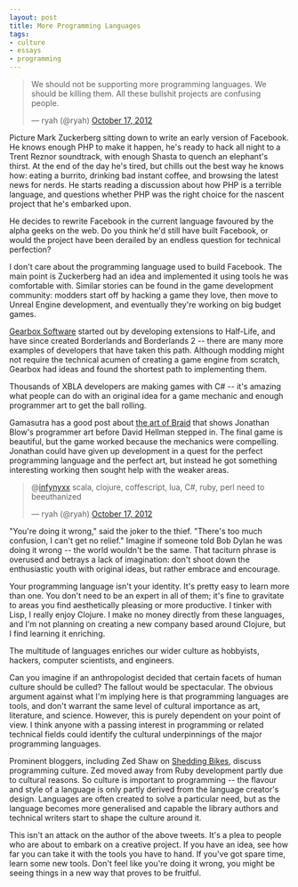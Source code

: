 ```yaml
---
layout: post
title: More Programming Languages
tags:
- culture
- essays
- programming
---
```


<blockquote class="twitter-tweet"><p>We should not be supporting more programming languages. We should be killing them. All these bullshit projects are confusing people.</p>&mdash; ryah (@ryah) <a href="https://twitter.com/ryah/status/258631505537007617" data-datetime="2012-10-17T18:12:10+00:00">October 17, 2012</a></blockquote>
<script src="//platform.twitter.com/widgets.js" charset="utf-8"></script>

Picture Mark Zuckerberg sitting down to write an early version of Facebook.  He knows enough PHP to make it happen, he's ready to hack all night to a Trent Reznor soundtrack, with enough Shasta to quench an elephant's thirst.  At the end of the day he's tired, but chills out the best way he knows how: eating a burrito, drinking bad instant coffee, and browsing the latest news for nerds.  He starts reading a discussion about how PHP is a terrible language, and questions whether PHP was the right choice for the nascent project that he's embarked upon.

He decides to rewrite Facebook in the current language favoured by the alpha geeks on the web.  Do you think he'd still have built Facebook, or would the project have been derailed by an endless question for technical perfection?

I don't care about the programming language used to build Facebook.  The main point is Zuckerberg had an idea and implemented it using tools he was comfortable with.  Similar stories can be found in the game development community: modders start off by hacking a game they love, then move to Unreal Engine development, and eventually they're working on big budget games.

[Gearbox Software](http://en.wikipedia.org/wiki/Gearbox_Software) started out by developing extensions to Half-Life, and have since created Borderlands and Borderlands 2 -- there are many more examples of developers that have taken this path.  Although modding might not require the technical acumen of creating a game engine from scratch, Gearbox had ideas and found the shortest path to implementing them.

Thousands of XBLA developers are making games with C# -- it's amazing what people can do with an original idea for a game mechanic and enough programmer art to get the ball rolling.

Gamasutra has a good post about [the art of Braid](http://www.gamasutra.com/view/feature/3753/the_art_of_braid_creating_a_.php) that shows Jonathan Blow's programmer art before David Hellman stepped in.  The final game is beautiful, but the game worked because the mechanics were compelling.  Jonathan could have given up development in a quest for the perfect programming language and the perfect art, but instead he got something interesting working then sought help with the weaker areas.

<blockquote class="twitter-tweet" data-in-reply-to="258631749637120000"><p>@<a href="https://twitter.com/infynyxx">infynyxx</a> scala, clojure, coffescript, lua, C#, ruby, perl need to beeuthanized</p>&mdash; ryah (@ryah) <a href="https://twitter.com/ryah/status/258632581577334784" data-datetime="2012-10-17T18:16:27+00:00">October 17, 2012</a></blockquote>
<script src="//platform.twitter.com/widgets.js" charset="utf-8"></script>

"You're doing it wrong," said the joker to the thief.  "There's too much confusion, I can't get no relief."  Imagine if someone told Bob Dylan he was doing it wrong -- the world wouldn't be the same.  That taciturn phrase is overused and betrays a lack of imagination: don't shoot down the enthusiastic youth with original ideas, but rather embrace and encourage.

Your programming language isn't your identity.  It's pretty easy to learn more than one.  You don't need to be an expert in all of them; it's fine to gravitate to areas you find aesthetically pleasing or more productive.  I tinker with Lisp, I really enjoy Clojure.  I make no money directly from these languages, and I'm not planning on creating a new company based around Clojure, but I find learning it enriching.

The multitude of languages enriches our wider culture as hobbyists, hackers, computer scientists, and engineers.

Can you imagine if an anthropologist decided that certain facets of human culture should be culled?  The fallout would be spectacular.  The obvious argument against what I'm implying here is that programming languages are tools, and don't warrant the same level of cultural importance as art, literature, and science.  However, this is purely dependent on your point of view.  I think anyone with a passing interest in programming or related technical fields could identify the cultural underpinnings of the major programming languages.

Prominent bloggers, including Zed Shaw on [Shedding Bikes](http://sheddingbikes.com/), discuss programming culture.  Zed moved away from Ruby development partly due to cultural reasons.  So culture is important to programming -- the flavour and style of a language is only partly derived from the language creator's design.  Languages are often created to solve a particular need, but as the language becomes more generalised and capable the library authors and technical writers start to shape the culture around it.

This isn't an attack on the author of the above tweets.  It's a plea to people who are about to embark on a creative project.  If you have an idea, see how far you can take it with the tools you have to hand.  If you've got spare time, learn some new tools.  Don't feel like you're doing it wrong, you might be seeing things in a new way that proves to be fruitful.
